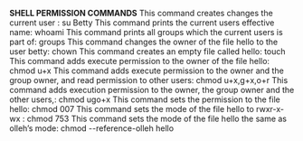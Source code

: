 **SHELL PERMISSION COMMANDS**
This command creates changes the current user : su Betty
This command prints the current users effective name: whoami
This command prints all groups which the current users is part of: groups
This command changes the owner of the file hello to the user betty: chown
This command creates an empty file called hello: touch
This command adds execute permission to the owner of the file hello: chmod u+x
This command adds execute permission to the owner and the group owner, and read permission to other users: chmod u+x,g+x,o+r
This command adds execution permission to the owner, the group owner and the other users,: chmod ugo+x
This command sets the permission to the file hello: chmod 007
This command sets the mode of the file hello to rwxr-x-wx : chmod 753
This command sets the mode of the file hello the same as olleh’s mode: chmod --reference-olleh hello
